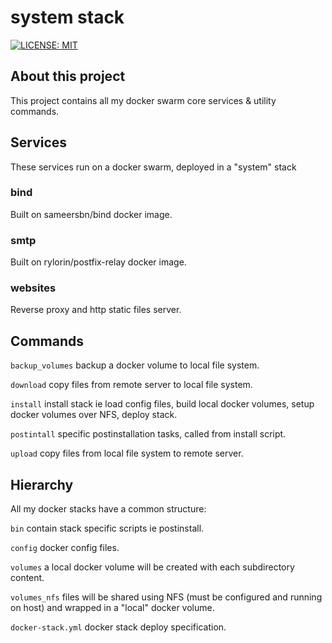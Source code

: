 # system stack

[![LICENSE: MIT](https://img.shields.io/github/license/rylorin/system)](https://raw.githubusercontent.com/rylorin/system/master/LICENSE)

## About this project

This project contains all my docker swarm core services & utility commands.

## Services

These services run on a docker swarm, deployed in a "system" stack

### bind

Built on sameersbn/bind docker image.

### smtp

Built on rylorin/postfix-relay docker image.

### websites 

Reverse proxy and http static files server.

## Commands

`backup_volumes` backup a docker volume to local file system.

`download` copy files from remote server to local file system.

`install` install stack ie load config files, build local docker volumes, setup docker volumes over NFS, deploy stack.

`postintall` specific postinstallation tasks, called from install script.

`upload` copy files from local file system to remote server.

## Hierarchy

All my docker stacks have a common structure:

`bin` contain stack specific scripts ie postinstall.

`config` docker config files.

`volumes` a local docker volume will be created with each subdirectory content.

`volumes_nfs` files will be shared using NFS (must be configured and running on host) and wrapped in a "local" docker volume.

`docker-stack.yml` docker stack deploy specification.
